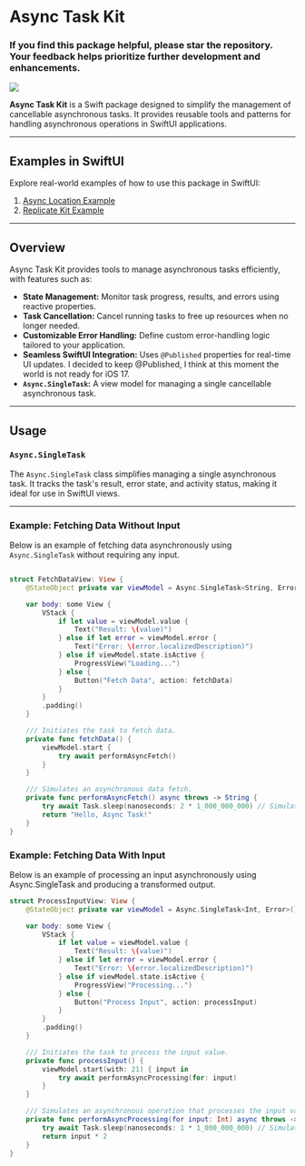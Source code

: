 # Async Task Kit

### If you find this package helpful, please star the repository. Your feedback helps prioritize further development and enhancements.

[![](https://img.shields.io/endpoint?url=https%3A%2F%2Fswiftpackageindex.com%2Fapi%2Fpackages%2Figor11191708%2Fasync-task%2Fbadge%3Ftype%3Dplatforms)](https://swiftpackageindex.com/igor11191708/async-task)

**Async Task Kit** is a Swift package designed to simplify the management of cancellable asynchronous tasks. It provides reusable tools and patterns for handling asynchronous operations in SwiftUI applications.

---

## Examples in SwiftUI

Explore real-world examples of how to use this package in SwiftUI:

1. [Async Location Example](https://github.com/igor11191708/async-location-swift-example)
2. [Replicate Kit Example](https://github.com/igor11191708/replicate-kit-example)

---

## Overview

Async Task Kit provides tools to manage asynchronous tasks efficiently, with features such as:
- **State Management:** Monitor task progress, results, and errors using reactive properties.
- **Task Cancellation:** Cancel running tasks to free up resources when no longer needed.
- **Customizable Error Handling:** Define custom error-handling logic tailored to your application.
- **Seamless SwiftUI Integration:** Uses `@Published` properties for real-time UI updates. I decided to keep @Published, I think at this moment the world is not ready for iOS 17. 
- **`Async.SingleTask`:** A view model for managing a single cancellable asynchronous task.
---

## Usage

### `Async.SingleTask`

The `Async.SingleTask` class simplifies managing a single asynchronous task. It tracks the task's result, error state, and activity status, making it ideal for use in SwiftUI views.

---

### Example: Fetching Data Without Input

Below is an example of fetching data asynchronously using `Async.SingleTask` without requiring any input.

```swift

struct FetchDataView: View {
    @StateObject private var viewModel = Async.SingleTask<String, Error>()

    var body: some View {
        VStack {
            if let value = viewModel.value {
                Text("Result: \(value)")
            } else if let error = viewModel.error {
                Text("Error: \(error.localizedDescription)")
            } else if viewModel.state.isActive {
                ProgressView("Loading...")
            } else {
                Button("Fetch Data", action: fetchData)
            }
        }
        .padding()
    }

    /// Initiates the task to fetch data.
    private func fetchData() {
        viewModel.start {
            try await performAsyncFetch()
        }
    }

    /// Simulates an asynchronous data fetch.
    private func performAsyncFetch() async throws -> String {
        try await Task.sleep(nanoseconds: 2 * 1_000_000_000) // Simulate a 2-second delay
        return "Hello, Async Task!"
    }
}
```
### Example: Fetching Data With Input
Below is an example of processing an input asynchronously using Async.SingleTask and producing a transformed output.

```swift
struct ProcessInputView: View {
    @StateObject private var viewModel = Async.SingleTask<Int, Error>()

    var body: some View {
        VStack {
            if let value = viewModel.value {
                Text("Result: \(value)")
            } else if let error = viewModel.error {
                Text("Error: \(error.localizedDescription)")
            } else if viewModel.state.isActive {
                ProgressView("Processing...")
            } else {
                Button("Process Input", action: processInput)
            }
        }
        .padding()
    }

    /// Initiates the task to process the input value.
    private func processInput() {
        viewModel.start(with: 21) { input in
            try await performAsyncProcessing(for: input)
        }
    }

    /// Simulates an asynchronous operation that processes the input value.
    private func performAsyncProcessing(for input: Int) async throws -> Int {
        try await Task.sleep(nanoseconds: 1 * 1_000_000_000) // Simulate a 1-second delay
        return input * 2
    }
}
```
